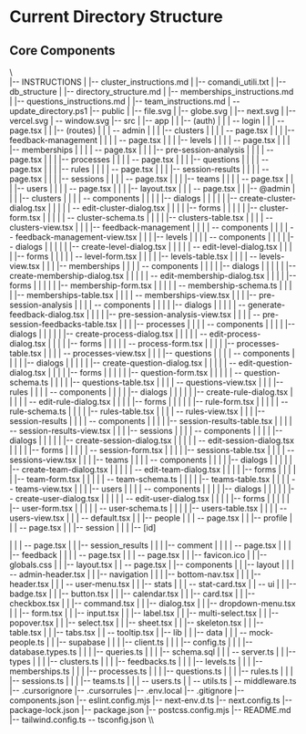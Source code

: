 ﻿# Current Directory Structure

## Core Components

\\\
|-- INSTRUCTIONS
|   |-- cluster_instructions.md
|   |-- comandi_utili.txt
|   |-- db_structure
|   |-- directory_structure.md
|   |-- memberships_instructions.md
|   |-- questions_instructions.md
|   |-- team_instructions.md
|   -- update_directory.ps1
|-- public
|   |-- file.svg
|   |-- globe.svg
|   |-- next.svg
|   |-- vercel.svg
|   -- window.svg
|-- src
|   |-- app
|   |   |-- (auth)
|   |   |   -- login
|   |   |       -- page.tsx
|   |   |-- (routes)
|   |   |   -- admin
|   |   |       |-- clusters
|   |   |       |   -- page.tsx
|   |   |       |-- feedback-management
|   |   |       |   -- page.tsx
|   |   |       |-- levels
|   |   |       |   -- page.tsx
|   |   |       |-- memberships
|   |   |       |   -- page.tsx
|   |   |       |-- pre-session-analysis
|   |   |       |   -- page.tsx
|   |   |       |-- processes
|   |   |       |   -- page.tsx
|   |   |       |-- questions
|   |   |       |   -- page.tsx
|   |   |       |-- rules
|   |   |       |   -- page.tsx
|   |   |       |-- session-results
|   |   |       |   -- page.tsx
|   |   |       |-- sessions
|   |   |       |   -- page.tsx
|   |   |       |-- teams
|   |   |       |   -- page.tsx
|   |   |       |-- users
|   |   |       |   -- page.tsx
|   |   |       |-- layout.tsx
|   |   |       -- page.tsx
|   |   |-- @admin
|   |   |   |-- clusters
|   |   |   |   -- components
|   |   |   |       |-- dialogs
|   |   |   |       |   |-- create-cluster-dialog.tsx
|   |   |   |       |   -- edit-cluster-dialog.tsx
|   |   |   |       |-- forms
|   |   |   |       |   |-- cluster-form.tsx
|   |   |   |       |   -- cluster-schema.ts
|   |   |   |       |-- clusters-table.tsx
|   |   |   |       -- clusters-view.tsx
|   |   |   |-- feedback-management
|   |   |   |   -- components
|   |   |   |       -- feedback-management-view.tsx
|   |   |   |-- levels
|   |   |   |   -- components
|   |   |   |       |-- dialogs
|   |   |   |       |   |-- create-level-dialog.tsx
|   |   |   |       |   -- edit-level-dialog.tsx
|   |   |   |       |-- forms
|   |   |   |       |   -- level-form.tsx
|   |   |   |       |-- levels-table.tsx
|   |   |   |       -- levels-view.tsx
|   |   |   |-- memberships
|   |   |   |   -- components
|   |   |   |       |-- dialogs
|   |   |   |       |   |-- create-membership-dialog.tsx
|   |   |   |       |   -- edit-membership-dialog.tsx
|   |   |   |       |-- forms
|   |   |   |       |   |-- membership-form.tsx
|   |   |   |       |   -- membership-schema.ts
|   |   |   |       |-- memberships-table.tsx
|   |   |   |       -- memberships-view.tsx
|   |   |   |-- pre-session-analysis
|   |   |   |   -- components
|   |   |   |       |-- dialogs
|   |   |   |       |   -- generate-feedback-dialog.tsx
|   |   |   |       |-- pre-session-analysis-view.tsx
|   |   |   |       -- pre-session-feedbacks-table.tsx
|   |   |   |-- processes
|   |   |   |   -- components
|   |   |   |       |-- dialogs
|   |   |   |       |   |-- create-process-dialog.tsx
|   |   |   |       |   -- edit-process-dialog.tsx
|   |   |   |       |-- forms
|   |   |   |       |   -- process-form.tsx
|   |   |   |       |-- processes-table.tsx
|   |   |   |       -- processes-view.tsx
|   |   |   |-- questions
|   |   |   |   -- components
|   |   |   |       |-- dialogs
|   |   |   |       |   |-- create-question-dialog.tsx
|   |   |   |       |   -- edit-question-dialog.tsx
|   |   |   |       |-- forms
|   |   |   |       |   |-- question-form.tsx
|   |   |   |       |   -- question-schema.ts
|   |   |   |       |-- questions-table.tsx
|   |   |   |       -- questions-view.tsx
|   |   |   |-- rules
|   |   |   |   -- components
|   |   |   |       |-- dialogs
|   |   |   |       |   |-- create-rule-dialog.tsx
|   |   |   |       |   -- edit-rule-dialog.tsx
|   |   |   |       |-- forms
|   |   |   |       |   |-- rule-form.tsx
|   |   |   |       |   -- rule-schema.ts
|   |   |   |       |-- rules-table.tsx
|   |   |   |       -- rules-view.tsx
|   |   |   |-- session-results
|   |   |   |   -- components
|   |   |   |       |-- session-results-table.tsx
|   |   |   |       -- session-results-view.tsx
|   |   |   |-- sessions
|   |   |   |   -- components
|   |   |   |       |-- dialogs
|   |   |   |       |   |-- create-session-dialog.tsx
|   |   |   |       |   -- edit-session-dialog.tsx
|   |   |   |       |-- forms
|   |   |   |       |   -- session-form.tsx
|   |   |   |       |-- sessions-table.tsx
|   |   |   |       -- sessions-view.tsx
|   |   |   |-- teams
|   |   |   |   -- components
|   |   |   |       |-- dialogs
|   |   |   |       |   |-- create-team-dialog.tsx
|   |   |   |       |   -- edit-team-dialog.tsx
|   |   |   |       |-- forms
|   |   |   |       |   |-- team-form.tsx
|   |   |   |       |   -- team-schema.ts
|   |   |   |       |-- teams-table.tsx
|   |   |   |       -- teams-view.tsx
|   |   |   |-- users
|   |   |   |   -- components
|   |   |   |       |-- dialogs
|   |   |   |       |   |-- create-user-dialog.tsx
|   |   |   |       |   -- edit-user-dialog.tsx
|   |   |   |       |-- forms
|   |   |   |       |   |-- user-form.tsx
|   |   |   |       |   -- user-schema.ts
|   |   |   |       |-- users-table.tsx
|   |   |   |       -- users-view.tsx
|   |   |   -- default.tsx
|   |   |-- people
|   |   |   -- page.tsx
|   |   |-- profile
|   |   |   -- page.tsx
|   |   |-- session
|   |   |   |-- [id]

|   |   |   -- page.tsx
|   |   |-- session_results
|   |   |   |-- comment
|   |   |   |   -- page.tsx
|   |   |   |-- feedback
|   |   |   |   -- page.tsx
|   |   |   -- page.tsx
|   |   |-- favicon.ico
|   |   |-- globals.css
|   |   |-- layout.tsx
|   |   -- page.tsx
|   |-- components
|   |   |-- layout
|   |   |   -- admin-header.tsx
|   |   |-- navigation
|   |   |   |-- bottom-nav.tsx
|   |   |   |-- header.tsx
|   |   |   -- user-menu.tsx
|   |   |-- stats
|   |   |   -- stat-card.tsx
|   |   -- ui
|   |       |-- badge.tsx
|   |       |-- button.tsx
|   |       |-- calendar.tsx
|   |       |-- card.tsx
|   |       |-- checkbox.tsx
|   |       |-- command.tsx
|   |       |-- dialog.tsx
|   |       |-- dropdown-menu.tsx
|   |       |-- form.tsx
|   |       |-- input.tsx
|   |       |-- label.tsx
|   |       |-- multi-select.tsx
|   |       |-- popover.tsx
|   |       |-- select.tsx
|   |       |-- sheet.tsx
|   |       |-- skeleton.tsx
|   |       |-- table.tsx
|   |       |-- tabs.tsx
|   |       -- tooltip.tsx
|   |-- lib
|   |   |-- data
|   |   |   -- mock-people.ts
|   |   |-- supabase
|   |   |   |-- client.ts
|   |   |   |-- config.ts
|   |   |   |-- database.types.ts
|   |   |   |-- queries.ts
|   |   |   |-- schema.sql
|   |   |   -- server.ts
|   |   |-- types
|   |   |   |-- clusters.ts
|   |   |   |-- feedbacks.ts
|   |   |   |-- levels.ts
|   |   |   |-- memberships.ts
|   |   |   |-- processes.ts
|   |   |   |-- questions.ts
|   |   |   |-- rules.ts
|   |   |   |-- sessions.ts
|   |   |   |-- teams.ts
|   |   |   -- users.ts
|   |   -- utils.ts
|   -- middleware.ts
|-- .cursorignore
|-- .cursorrules
|-- .env.local
|-- .gitignore
|-- components.json
|-- eslint.config.mjs
|-- next-env.d.ts
|-- next.config.ts
|-- package-lock.json
|-- package.json
|-- postcss.config.mjs
|-- README.md
|-- tailwind.config.ts
-- tsconfig.json
\\\

